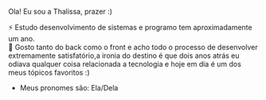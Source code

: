 Ola! Eu sou a Thalissa, prazer :) 

 ⚡ Estudo desenvolvimento de sistemas e programo tem aproximadamente um ano.  
 🌱 Gosto tanto do back como o front e acho todo o processo de desenvolver
extremamente satisfatório,a ironia do destino é que dois anos atrás eu odiava 
qualquer coisa relacionada a tecnologia e hoje em dia é um dos meus tópicos
favoritos :)
- Meus pronomes são: Ela/Dela 
